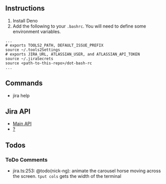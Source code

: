 ## Instructions

1. Install Deno
2. Add the following to your `.bashrc`. You will need to define some environment variables.

```
...
# exports TOOLS2_PATH, DEFAULT_ISSUE_PREFIX
source ~/.tools2Settings
# exports JIRA_URL, ATLASSIAN_USER, and ATLASSIAN_API_TOKEN
source ~/.jiraSecrets
source <path-to-this-repo>/dot-bash-rc
...
```

## Commands

- jira help

## Jira API

- [Main API](https://docs.atlassian.com/software/jira/docs/api/REST/9.9.0/)
- [?](https://developer.atlassian.com/cloud/jira/platform/apis/document/nodes/media/)

## Todos

### ToDo Comments

- jira.ts:253: @todo(nick-ng): animate the carousel horse moving across the screen. `tput cols` gets the width of the terminal
